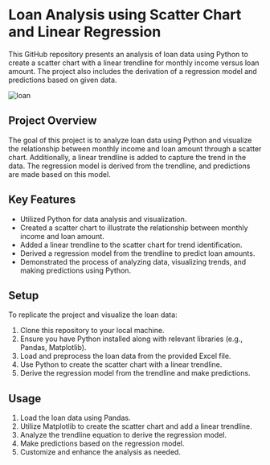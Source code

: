 # Loan Analysis using Scatter Chart and Linear Regression

This GitHub repository presents an analysis of loan data using Python to create a scatter chart with a linear trendline for monthly income versus loan amount. The project also includes the derivation of a regression model and predictions based on given data.


![loan](https://github.com/96harsh52/Predict_loan_amount/assets/36518896/14d8b80d-91aa-4489-ab24-7ae6196b2a86)



## Project Overview

The goal of this project is to analyze loan data using Python and visualize the relationship between monthly income and loan amount through a scatter chart. Additionally, a linear trendline is added to capture the trend in the data. The regression model is derived from the trendline, and predictions are made based on this model.

## Key Features

- Utilized Python for data analysis and visualization.
- Created a scatter chart to illustrate the relationship between monthly income and loan amount.
- Added a linear trendline to the scatter chart for trend identification.
- Derived a regression model from the trendline to predict loan amounts.
- Demonstrated the process of analyzing data, visualizing trends, and making predictions using Python.

## Setup

To replicate the project and visualize the loan data:

1. Clone this repository to your local machine.
2. Ensure you have Python installed along with relevant libraries (e.g., Pandas, Matplotlib).
3. Load and preprocess the loan data from the provided Excel file.
4. Use Python to create the scatter chart with a linear trendline.
5. Derive the regression model from the trendline and make predictions.

## Usage

1. Load the loan data using Pandas.
2. Utilize Matplotlib to create the scatter chart and add a linear trendline.
3. Analyze the trendline equation to derive the regression model.
4. Make predictions based on the regression model.
5. Customize and enhance the analysis as needed.
